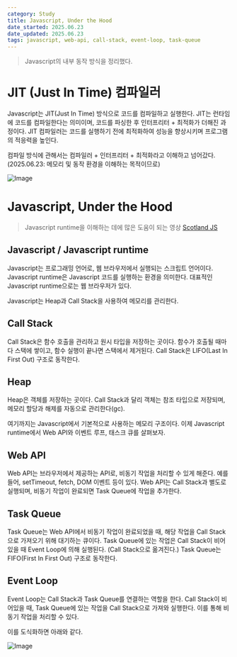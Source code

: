 ```yaml
---
category: Study
title: Javascript, Under the Hood
date_started: 2025.06.23
date_updated: 2025.06.23
tags: javascript, web-api, call-stack, event-loop, task-queue
---
```


> Javascript의 내부 동작 방식을 정리했다.

# JIT (Just In Time) 컴파일러
Javascript는 JIT(Just In Time) 방식으로 코드를 컴파일하고 실행한다. JIT는 런타임에 코드를 컴파일한다는 의미이며, 코드를 파싱한 후 인터프리터 + 최적화가 더해진 과정이다. JIT 컴파일러는 코드를 실행하기 전에 최적화하여 성능을 향상시키며 프로그램의 적응력을 높인다.

컴파일 방식에 관해서는 컴파일러 + 인터프리터 + 최적화라고 이해하고 넘어갔다. (2025.06.23: 메모리 및 동작 환경을 이해하는 목적이므로)

![Image](https://github.com/user-attachments/assets/e0b597ae-ae1b-4ad8-b8c7-d7cd593d7be3)

# Javascript, Under the Hood

> Javascript runtime을 이해하는 데에 많은 도움이 되는 영상 [Scotland JS](https://vimeo.com/96425312)

## Javascript / Javascript runtime
Javascript는 프로그래밍 언어로, 웹 브라우저에서 실행되는 스크립트 언어이다. Javascript runtime은 Javascript 코드를 실행하는 환경을 의미한다. 대표적인 Javascript runtime으로는 웹 브라우저가 있다.

Javascript는 Heap과 Call Stack을 사용하여 메모리를 관리한다.


## Call Stack
Call Stack은 함수 호출을 관리하고 원시 타입을 저장하는 곳이다. 함수가 호출될 때마다 스택에 쌓이고, 함수 실행이 끝나면 스택에서 제거된다. Call Stack은 LIFO(Last In First Out) 구조로 동작한다.


## Heap
Heap은 객체를 저장하는 곳이다. Call Stack과 달리 객체는 참조 타입으로 저장되며, 메모리 할당과 해제를 자동으로 관리한다(gc).

여기까지는 Javascript에서 기본적으로 사용하는 메모리 구조이다. 이제 Javascript runtime에서 Web API와 이벤트 루프, 태스크 큐를 살펴보자.

## Web API
Web API는 브라우저에서 제공하는 API로, 비동기 작업을 처리할 수 있게 해준다. 예를 들어, setTimeout, fetch, DOM 이벤트 등이 있다. Web API는 Call Stack과 별도로 실행되며, 비동기 작업이 완료되면 Task Queue에 작업을 추가한다.

## Task Queue
Task Queue는 Web API에서 비동기 작업이 완료되었을 때, 해당 작업을 Call Stack으로 가져오기 위해 대기하는 큐이다. Task Queue에 있는 작업은 Call Stack이 비어있을 때 Event Loop에 의해 실행된다. (Call Stack으로 옮겨진다.) Task Queue는 FIFO(First In First Out) 구조로 동작한다.

## Event Loop
Event Loop는 Call Stack과 Task Queue를 연결하는 역할을 한다. Call Stack이 비어있을 때, Task Queue에 있는 작업을 Call Stack으로 가져와 실행한다. 이를 통해 비동기 작업을 처리할 수 있다.

이를 도식화하면 아래와 같다.

![Image](https://github.com/user-attachments/assets/d91142a0-fb35-453c-88ea-de490b67d0b4)